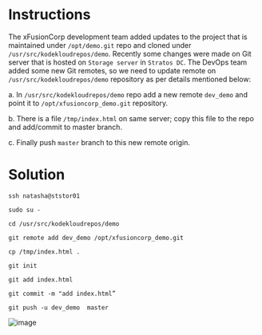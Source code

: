 # Instructions

The xFusionCorp development team added updates to the project that is maintained under `/opt/demo.git` repo and cloned under `/usr/src/kodekloudrepos/demo`. Recently some changes were made on Git server that is hosted on `Storage server` in `Stratos DC`. The DevOps team added some new Git remotes, so we need to update remote on `/usr/src/kodekloudrepos/demo` repository as per details mentioned below:

a.  In `/usr/src/kodekloudrepos/demo` repo add a new remote `dev_demo`  and point it to `/opt/xfusioncorp_demo.git` repository.

b. There is a file `/tmp/index.html` on same server; copy this file to the repo and add/commit to master branch.

c. Finally push `master` branch to this new remote origin.

# Solution

`ssh natasha@ststor01`

`sudo su -`

`cd /usr/src/kodekloudrepos/demo`

`git remote add dev_demo /opt/xfusioncorp_demo.git`

`cp /tmp/index.html .`

`git init`

`git add index.html`

`git commit -m "add index.html”`

`git push -u dev_demo  master`

![image](https://github.com/janaom/KodeKloud-Engineer-2.0/assets/83917694/f7c5a47d-6ccb-4803-a6bd-60b36142905c)
